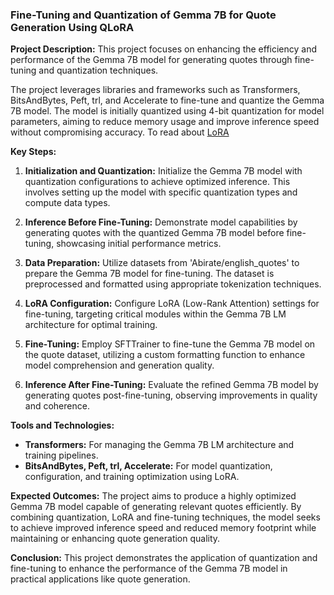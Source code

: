 ### Fine-Tuning and Quantization of Gemma 7B for Quote Generation Using QLoRA

**Project Description:**
This project focuses on enhancing the efficiency and performance of the Gemma 7B model for generating quotes through fine-tuning and quantization techniques.

The project leverages libraries and frameworks such as Transformers, BitsAndBytes, Peft, trl, and Accelerate to fine-tune and quantize the Gemma 7B model. The model is initially quantized using 4-bit quantization for model parameters, aiming to reduce memory usage and improve inference speed without compromising accuracy.
To read about [LoRA](https://www.kaggle.com/code/lorentzyeung/what-s-4-bit-quantization-how-does-it-help-llama2s)

**Key Steps:**
1. **Initialization and Quantization:** Initialize the Gemma 7B model with quantization configurations to achieve optimized inference. This involves setting up the model with specific quantization types and compute data types.
   
2. **Inference Before Fine-Tuning:** Demonstrate model capabilities by generating quotes with the quantized Gemma 7B model before fine-tuning, showcasing initial performance metrics.

3. **Data Preparation:** Utilize datasets from 'Abirate/english_quotes' to prepare the Gemma 7B model for fine-tuning. The dataset is preprocessed and formatted using appropriate tokenization techniques.

4. **LoRA Configuration:** Configure LoRA (Low-Rank Attention) settings for fine-tuning, targeting critical modules within the Gemma 7B LM architecture for optimal training. 

5. **Fine-Tuning:** Employ SFTTrainer to fine-tune the Gemma 7B model on the quote dataset, utilizing a custom formatting function to enhance model comprehension and generation quality.

6. **Inference After Fine-Tuning:** Evaluate the refined Gemma 7B model by generating quotes post-fine-tuning, observing improvements in quality and coherence.

**Tools and Technologies:**
- **Transformers:** For managing the Gemma 7B LM architecture and training pipelines.
- **BitsAndBytes, Peft, trl, Accelerate:** For model quantization, configuration, and training optimization using LoRA.

**Expected Outcomes:**
The project aims to produce a highly optimized Gemma 7B model capable of generating relevant quotes efficiently. By combining quantization, LoRA and fine-tuning techniques, the model seeks to achieve improved inference speed and reduced memory footprint while maintaining or enhancing quote generation quality.

**Conclusion:**
This project demonstrates the application of quantization and fine-tuning to enhance the performance of the Gemma 7B model in practical applications like quote generation.
